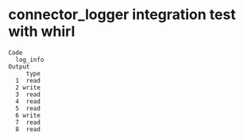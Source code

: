 # connector_logger integration test with whirl

    Code
      log_info
    Output
         type
      1  read
      2 write
      3  read
      4  read
      5  read
      6 write
      7  read
      8  read

